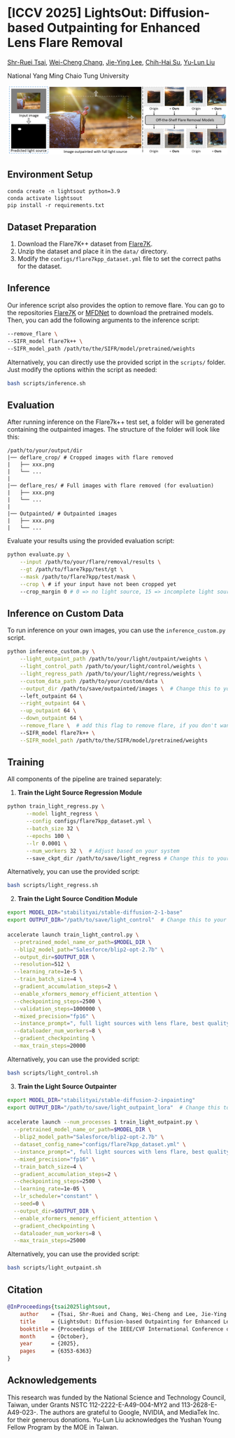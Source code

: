 # [ICCV 2025] LightsOut: Diffusion-based Outpainting for Enhanced Lens Flare Removal

[Shr-Ruei Tsai](https://www.linkedin.com/in/shr-ruei-tsai/), [Wei-Cheng Chang](https://openreview.net/profile?id=~Wei-Cheng_Chang3/), [Jie-Ying Lee](https://jayinnn.dev/), [Chih-Hai Su](https://su-terry.github.io/), [Yu-Lun Liu](https://yulunalexliu.github.io/)

National Yang Ming Chaio Tung University

<!-- [![arXiv](https://img.shields.io/badge/)](https://arxiv.org/) -->

![Teaser](./assets/teaser.png)

## Environment Setup
```
conda create -n lightsout python=3.9
conda activate lightsout
pip install -r requirements.txt
```

## Dataset Preparation
1. Download the Flare7K++ dataset from [Flare7K](https://github.com/ykdai/Flare7K).
2. Unzip the dataset and place it in the `data/` directory.
3. Modify the `configs/flare7kpp_dataset.yml` file to set the correct paths for the dataset.

## Inference
Our inference script also provides the option to remove flare. You can go to the repositories [Flare7K](https://github.com/ykdai/Flare7K) or [MFDNet](https://github.com/Jiang-maomao/flare-removal) to download the pretrained models. Then, you can add the following arguments to the inference script:

```bash
--remove_flare \
--SIFR_model flare7k++ \
--SIFR_model_path /path/to/the/SIFR/model/pretrained/weights
```

Alternatively, you can directly use the provided script in the `scripts/` folder. Just modify the options within the script as needed:
```bash
bash scripts/inference.sh
```

## Evaluation
After running inference on the Flare7k++ test set, a folder will be generated containing the outpainted images. The structure of the folder will look like this:

```
/path/to/your/output/dir
|── deflare_crop/ # Cropped images with flare removed
|   ├── xxx.png
|   └── ...
|
|── deflare_res/ # Full images with flare removed (for evaluation)
|   ├── xxx.png
|   └── ...
|
|── Outpainted/ # Outpainted images
|   ├── xxx.png
|   └── ...
```

Evaluate your results using the provided evaluation script:

```bash
python evaluate.py \
    --input /path/to/your/flare/removal/results \
    --gt /path/to/flare7kpp/test/gt \
    --mask /path/to/flare7kpp/test/mask \
    --crop \ # if your input have not been cropped yet
    --crop_margin 0 # 0 => no light source, 15 => incomplete light source
```

## Inference on Custom Data
To run inference on your own images, you can use the `inference_custom.py` script.

```bash
python inference_custom.py \
    --light_outpaint_path /path/to/your/light/outpaint/weights \
    --light_control_path /path/to/your/light/control/weights \
    --light_regress_path /path/to/your/light/regress/weights \
    --custom_data_path /path/to/your/custom/data \
    --output_dir /path/to/save/outpainted/images \  # Change this to your desired path
    --left_outpaint 64 \
    --right_outpaint 64 \
    --up_outpaint 64 \
    --down_outpaint 64 \
    --remove_flare \  # add this flag to remove flare, if you don't want to remove flare at the same time, just omit this line
    --SIFR_model flare7k++ \
    --SIFR_model_path /path/to/the/SIFR/model/pretrained/weights
```

## Training
All components of the pipeline are trained separately:

1. **Train the Light Source Regression Module**
  ```bash
  python train_light_regress.py \
        --model light_regress \
        --config configs/flare7kpp_dataset.yml \
        --batch_size 32 \
        --epochs 100 \
        --lr 0.0001 \
        --num_workers 32 \  # Adjust based on your system
        --save_ckpt_dir /path/to/save/light_regress # Change this to your desired path
  ```
  
  Alternatively, you can use the provided script:

  ```bash
  bash scripts/light_regress.sh
  ```

2. **Train the Light Source Condition Module**
  ```bash
  export MODEL_DIR="stabilityai/stable-diffusion-2-1-base"
  export OUTPUT_DIR="/path/to/save/light_control"  # Change this to your desired path

  accelerate launch train_light_control.py \
    --pretrained_model_name_or_path=$MODEL_DIR \
    --blip2_model_path="Salesforce/blip2-opt-2.7b" \
    --output_dir=$OUTPUT_DIR \
    --resolution=512 \
    --learning_rate=1e-5 \
    --train_batch_size=4 \
    --gradient_accumulation_steps=2 \
    --enable_xformers_memory_efficient_attention \
    --checkpointing_steps=2500 \
    --validation_steps=1000000 \
    --mixed_precision="fp16" \
    --instance_prompt=", full light sources with lens flare, best quality, high resolution" \
    --dataloader_num_workers=8 \
    --gradient_checkpointing \
    --max_train_steps=20000
  ```

  Alternatively, you can use the provided script:

  ```bash
  bash scripts/light_control.sh
  ```

3. **Train the Light Source Outpainter**
  ```bash
  export MODEL_DIR="stabilityai/stable-diffusion-2-inpainting"
  export OUTPUT_DIR="/path/to/save/light_outpaint_lora"  # Change this to your desired path

  accelerate launch --num_processes 1 train_light_outpaint.py \
    --pretrained_model_name_or_path=$MODEL_DIR \
    --blip2_model_path="Salesforce/blip2-opt-2.7b" \
    --dataset_config_name="configs/flare7kpp_dataset.yml" \
    --instance_prompt=", full light sources with lens flare, best quality, high resolution" \
    --mixed_precision="fp16" \
    --train_batch_size=4 \
    --gradient_accumulation_steps=2 \
    --checkpointing_steps=2500 \
    --learning_rate=1e-05 \
    --lr_scheduler="constant" \
    --seed=0 \
    --output_dir=$OUTPUT_DIR \
    --enable_xformers_memory_efficient_attention \
    --gradient_checkpointing \
    --dataloader_num_workers=8 \
    --max_train_steps=25000
  ```

  Alternatively, you can use the provided script:

  ```bash
  bash scripts/light_outpaint.sh
  ```

## Citation
```bibtex
@InProceedings{tsai2025lightsout,
    author    = {Tsai, Shr-Ruei and Chang, Wei-Cheng and Lee, Jie-Ying and Su, Chih-Hai and Liu, Yu-Lun},
    title     = {LightsOut: Diffusion-based Outpainting for Enhanced Lens Flare Removal},
    booktitle = {Proceedings of the IEEE/CVF International Conference on Computer Vision (ICCV)},
    month     = {October},
    year      = {2025},
    pages     = {6353-6363}
}
```

## Acknowledgements
This research was funded by the National Science and Technology Council, Taiwan, under Grants NSTC 112-2222-E-A49-004-MY2 and 113-2628-E-A49-023-. The authors are grateful to Google, NVIDIA, and MediaTek Inc. for their generous donations. Yu-Lun Liu acknowledges the Yushan Young Fellow Program by the MOE in Taiwan.
